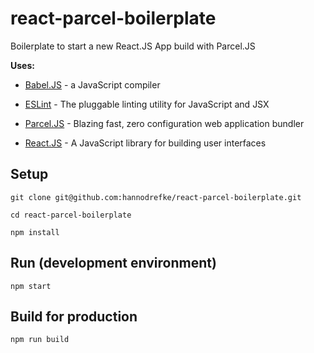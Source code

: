 # react-parcel-boilerplate
Boilerplate to start a new React.JS App build with Parcel.JS

**Uses:**

- [Babel.JS](https://babeljs.io/) - a JavaScript compiler

- [ESLint](https://eslint.org) - The pluggable linting utility for JavaScript and JSX

- [Parcel.JS](https://parceljs.org) - Blazing fast, zero configuration web application bundler

- [React.JS](https://reactjs.org) - A JavaScript library for building user interfaces

## Setup

```
git clone git@github.com:hannodrefke/react-parcel-boilerplate.git

cd react-parcel-boilerplate

npm install
```

## Run (development environment)

```
npm start
```

## Build for production

```
npm run build
```
